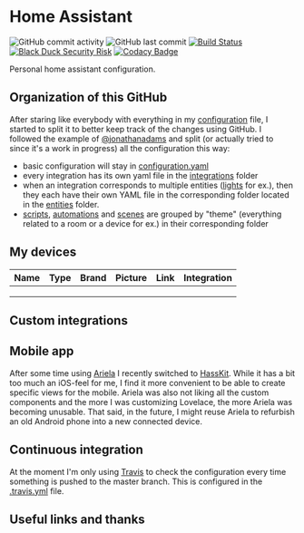 # Home Assistant 
![GitHub commit activity](https://img.shields.io/github/commit-activity/m/Giom-V/Home-assistant)
![GitHub last commit](https://img.shields.io/github/last-commit/Giom-V/Home-assistant)
[![Build Status](https://travis-ci.com/Giom-V/Home-assistant.svg?token=c6vDr93ZdPMNjFeVzhDo&branch=master)](https://travis-ci.com/Giom-V/Home-assistant)
[![Black Duck Security Risk](https://copilot.blackducksoftware.com/github/repos/Giom-V/Home-assistant/branches/vacuum-automations-refactor/badge-risk.svg)](https://copilot.blackducksoftware.com/github/repos/Giom-V/Home-assistant/branches/vacuum-automations-refactor)
[![Codacy Badge](https://api.codacy.com/project/badge/Grade/a5c5e4fe3edd434aad827e52ba9c69bc)](https://www.codacy.com/manual/Giom-V/Home-assistant?utm_source=github.com&amp;utm_medium=referral&amp;utm_content=Giom-V/Home-assistant&amp;utm_campaign=Badge_Grade)

Personal home assistant configuration.

## Organization of this GitHub
After staring like everybody with everything in my [configuration](configuration.yaml) file, I started to split it to better keep track of the changes using GitHub. I followed the example of [@jonathanadams](https://github.com/jonathanadams/Home-Assistant-Configuration) and split (or actually tried to since it's a work in progress) all the configuration this way:
  - basic configuration will stay in [configuration.yaml](configuration.yaml)
  - every integration has its own yaml file in the [integrations](integrations/) folder
  - when an integration corresponds to multiple entities ([lights](entities/lights/) for ex.), then they each have their own YAML file in the corresponding folder located in the [entities](entities/) folder.
  - [scripts](scripts/), [automations](automations/) and [scenes](scenes/) are grouped by "theme" (everything related to a room or a device for ex.) in their corresponding folder

## My devices
| Name | Type | Brand | Picture | Link | Integration |
|------|------|-------|---------|------|-------------|
|      |      |       |         |      |             |
|      |      |       |         |      |             |
|      |      |       |         |      |             |

## Custom integrations

## Mobile app
After some time using [Ariela](http://ariela.surodev.com/) I recently switched to [HassKit](https://github.com/tuanha2000vn/hasskit). While it has a bit too much an iOS-feel for me, I find it more convenient to be able to create specific views for the mobile. Ariela was also not liking all the custom components and the more I was customizing Lovelace, the more Ariela was becoming unusable. That said, in the future, I might reuse Ariela to refurbish an old Android phone into a new connected device.

## Continuous integration
At the moment I'm only using [Travis](https://travis-ci.org/) to check the configuration every time something is pushed to the master branch. This is configured in the [.travis.yml](.travis.yml) file.

## Useful links and thanks
